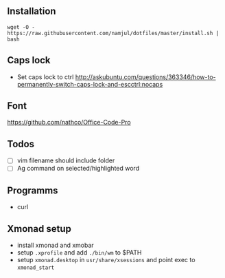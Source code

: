## Installation

`wget -O - https://raw.githubusercontent.com/namjul/dotfiles/master/install.sh | bash`


## Caps lock
- Set caps lock to ctrl http://askubuntu.com/questions/363346/how-to-permanently-switch-caps-lock-and-escctrl:nocaps

## Font

https://github.com/nathco/Office-Code-Pro

## Todos
- [ ] vim filename should include folder
- [ ] Ag command on selected/highlighted word

## Programms
- curl

## Xmonad setup
- install xmonad and xmobar
- setup `.xprofile` and add `./bin/wm` to $PATH
- setup `xmonad.desktop` in `usr/share/xsessions` and point exec to `xmonad_start`
